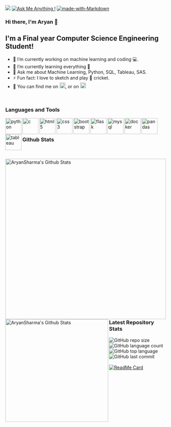 ![](https://komarev.com/ghpvc/?username=AryanSharma5&label=views&style=plastic&color=brightgreen)
[![Ask Me Anything !](https://img.shields.io/badge/Ask%20me-anything-1abc9c.svg)](https://GitHub.com/AryanSharma5)
[![made-with-Markdown](https://img.shields.io/badge/Made%20with-Markdown-1f425f.svg)](http://commonmark.org)

### Hi there, I'm Aryan 👋

## I'm a Final year Computer Science Engineering Student!

- 🔭 I’m currently working on machine learning and coding 💻.
- 🌱 I’m currently learning everything 🤣
- 💬 Ask me about Machine Learning, Python, SQL, Tableau, SAS.
- ⚡ Fun fact: I love to sketch and play 🏏 cricket.
- 🤝 You can find me on [<img alt="Aryan | Twitter" width="18px" src="https://cdn.jsdelivr.net/npm/simple-icons@v3/icons/twitter.svg" />][twitter], or on
[<img alt="Aryan | LinkedIn" width="18px" src="https://cdn.jsdelivr.net/npm/simple-icons@v3/icons/linkedin.svg" />][linkedin]


<br />

### Languages and Tools
<img align="left" alt="python" height="50px" width="50px" src="https://cdn.jsdelivr.net/npm/simple-icons@v3/icons/python.svg"/>
<img align="left" alt="c" height="50px" width="50px" src="https://cdn.jsdelivr.net/npm/simple-icons@v3/icons/c.svg"/>
<img align="left" alt="html5" height="50px" width="50px" src="https://cdn.jsdelivr.net/npm/simple-icons@v3/icons/html5.svg"/>
<img align="left" alt="css3" height="50px" width="50px" src="https://cdn.jsdelivr.net/npm/simple-icons@v3/icons/css3.svg"/>
<img align="left" alt="bootstrap" height="50px" width="50px" src="https://cdn.jsdelivr.net/npm/simple-icons@v3/icons/bootstrap.svg"/>
<img align="left" alt="flask" height="50px" width="50px" src="https://cdn.jsdelivr.net/npm/simple-icons@v3/icons/flask.svg"/>
<img align="left" alt="mysql" height="50px" width="50px" src="https://cdn.jsdelivr.net/npm/simple-icons@v3/icons/mysql.svg"/>
<img align="left" alt="docker" height="50px" width="50px" src="https://cdn.jsdelivr.net/npm/simple-icons@v3/icons/docker.svg"/>
<img align="left" alt="pandas" height="50px" width="50px" src="https://cdn.jsdelivr.net/npm/simple-icons@v3/icons/pandas.svg"/>
<img align="left" alt="tableau" height="50px" width="50px" src="https://cdn.jsdelivr.net/npm/simple-icons@v3/icons/tableau.svg"/>
<br/>
<br/>

### Github Stats

<br/>
<br/>
<img align="left" width="500px" alt="AryanSharma's Github Stats" src="https://github-readme-stats.vercel.app/api?username=AryanSharma5&count_private=true&theme=highcontrast&show_icons=true&hide_border=true"/>
<br/>
<br/>
<br/>
<br/>
<br/>
<br/>
<br/>
<br/>
<img align="left" width="320px" alt="AryanSharma's Github Stats" src="https://github-readme-stats.vercel.app/api/top-langs/?username=AryanSharma5&hide_border=true&theme=highcontrast"/>

<br/>
<br/>
<br/>
<br/>
<br/>
<br/>
<br/>
<br/>
<br/>
<br/>
<br/>
<br/>
<br/>

### Latest Repository Stats

![GitHub repo size](https://img.shields.io/github/repo-size/AryanSharma5/september-leetcode?style=plastic)
![GitHub language count](https://img.shields.io/github/languages/count/AryanSharma5/september-leetcode?style=plastic)
![GitHub top language](https://img.shields.io/github/languages/top/AryanSharma5/september-leetcode?style=plastic)
![GitHub last commit](https://img.shields.io/github/last-commit/AryanSharma5/september-leetcode?color=red&style=plastic)
<br/>
<br/>
[![ReadMe Card](https://github-readme-stats.vercel.app/api/pin/?username=AryanSharma5&repo=september-leetcode)](https://github.com/AryanSharma5/september-leetcode)

[twitter]: https://twitter.com/iMShAryan
[linkedin]: https://www.linkedin.com/in/aryan-sharma101/
